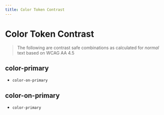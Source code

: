 ```yaml
---
title: Color Token Contrast
---
```


# Color Token Contrast

> The following are contrast safe combinations as calculated for _normal_ text based on WCAG AA 4.5

## color-primary
  - `color-on-primary`

## color-on-primary
  - `color-primary`
